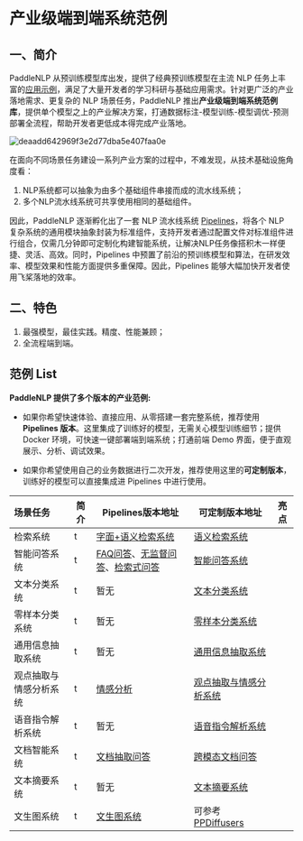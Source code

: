 # 产业级端到端系统范例  

## 一、简介

PaddleNLP 从预训练模型库出发，提供了经典预训练模型在主流 NLP 任务上丰富的[应用示例](../examples)，满足了大量开发者的学习科研与基础应用需求。针对更广泛的产业落地需求、更复杂的 NLP 场景任务，PaddleNLP 推出**产业级端到端系统范例库**，提供单个模型之上的产业解决方案，打通数据标注-模型训练-模型调优-预测部署全流程，帮助开发者更低成本得完成产业落地。

![deaadd642969f3e2d77dba5e407faa0e](https://user-images.githubusercontent.com/11793384/212836991-d9132e46-b5bf-4389-80e1-4f9dee32f1fe.png)

在面向不同场景任务建设一系列产业方案的过程中，不难发现，从技术基础设施角度看：
1. NLP系统都可以抽象为由多个基础组件串接而成的流水线系统；    
2. 多个NLP流水线系统可共享使用相同的基础组件。

因此，PaddleNLP 逐渐孵化出了一套 NLP 流水线系统 [Pipelines](../pipelines)，将各个 NLP 复杂系统的通用模块抽象封装为标准组件，支持开发者通过配置文件对标准组件进行组合，仅需几分钟即可定制化构建智能系统，让解决NLP任务像搭积木一样便捷、灵活、高效。同时，Pipelines 中预置了前沿的预训练模型和算法，在研发效率、模型效果和性能方面提供多重保障。因此，Pipelines 能够大幅加快开发者使用飞桨落地的效率。

## 二、特色

1. 最强模型，最佳实践。精度、性能兼顾；
2. 全流程端到端。

## 范例 List

**PaddleNLP 提供了多个版本的产业范例:**

- 如果你希望快速体验、直接应用、从零搭建一套完整系统，推荐使用 **Pipelines 版本**。这里集成了训练好的模型，无需关心模型训练细节；提供 Docker 环境，可快速一键部署端到端系统；打通前端 Demo 界面，便于直观展示、分析、调试效果。

- 如果你希望使用自己的业务数据进行二次开发，推荐使用这里的**可定制版本**，训练好的模型可以直接集成进 Pipelines 中进行使用。

| 场景任务  | 简介    | Pipelines版本地址 | 可定制版本地址 | 亮点 | 
| :--------------- | ------- | ------- | ------- | ------- |
| 检索系统 | t  | [字面+语义检索系统](../pipelines/examples/semantic-search) | [语义检索系统](./neural_search) |  |
| 智能问答系统 | t | [FAQ问答](../pipelines/examples/FAQ/)、[无监督问答](../pipelines/examples/unsupervised-question-answering)、[检索式问答](../pipelines/examples/question-answering) | [智能问答系统](./question_answering) |  |
| 文本分类系统 | t | 暂无 | [文本分类系统](./text_classification)  |  |
| 零样本分类系统 | t | 暂无 | [零样本分类系统](./zero_shot_text_classification) |  | 
| 通用信息抽取系统 | t | 暂无 | [通用信息抽取系统](./information_extraction) |  |
| 观点抽取与情感分析系统 | t | [情感分析](../pipelines/examples/sentiment_analysis)  | [观点抽取与情感分析系统](./sentiment_analysis) |  |
| 语音指令解析系统 | t | 暂无 | [语音指令解析系统](./speech_cmd_analysis) |  |
| 文档智能系统 | t | [文档抽取问答](../pipelines/examples/document-intelligence) |  [跨模态文档问答](./document_intelligence/doc_vqa)|  |
| 文本摘要系统 | t | 暂无 | [文本摘要系统](./text_summarization) |  |  
| 文生图系统 | t | [文生图系统](../pipelines/examples/text_to_image)  | 可参考[PPDiffusers]() |  |  
